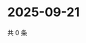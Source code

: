 # 2025-09-21

共 0 条

<!-- BEGIN ZHIHUQUESTIONS -->
<!-- 最后更新时间 Sun Sep 21 2025 01:08:22 GMT+0800 (China Standard Time) -->

<!-- END ZHIHUQUESTIONS -->
